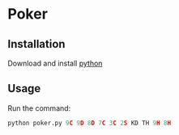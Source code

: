 # Poker

## Installation 

Download and install [python](https://www.python.org/downloads/)

## Usage

Run the command:
```python
python poker.py 9C 9D 8D 7C 3C 2S KD TH 9H 8H
```
